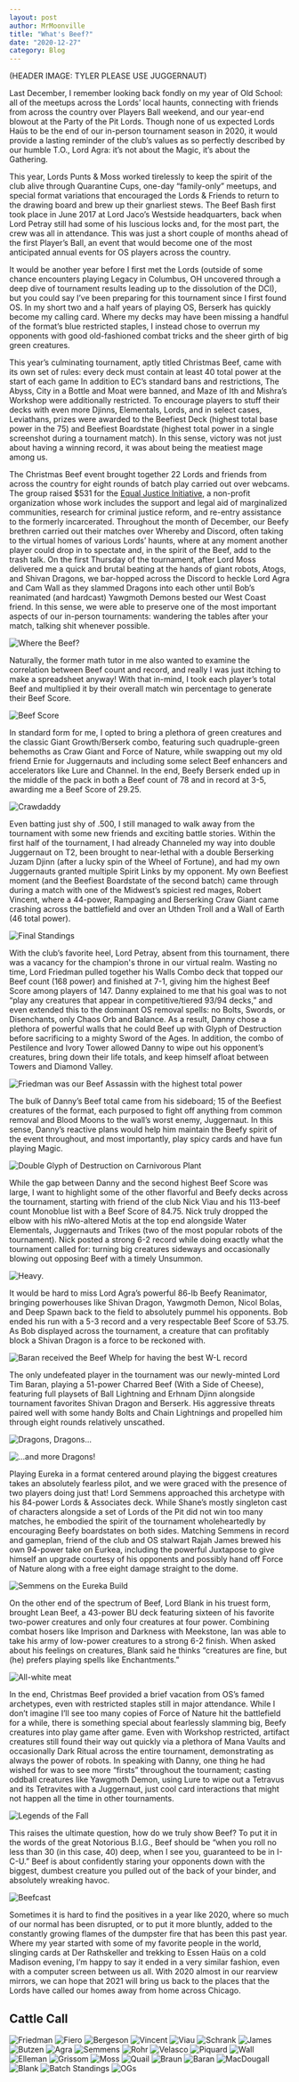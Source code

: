 ```yaml
---
layout: post
author: MrMoonville
title: "What's Beef?"
date: "2020-12-27"
category: Blog
---
```


(HEADER IMAGE: TYLER PLEASE USE JUGGERNAUT)

Last December, I remember looking back fondly on my year of Old School: all of the meetups across the Lords’ local haunts, connecting with friends from across the country over Players Ball weekend, and our year-end blowout at the Party of the Pit Lords. Though none of us expected Lords Haüs to be the end of our in-person tournament season in 2020, it would provide a lasting reminder of the club’s values as so perfectly described by our humble T.O., Lord Agra: it’s not about the Magic, it’s about the Gathering.  

This year, Lords Punts & Moss worked tirelessly to keep the spirit of the club alive through Quarantine Cups, one-day “family-only” meetups, and special format variations that encouraged the Lords & Friends to return to the drawing board and brew up their gnarliest stews. The Beef Bash first took place in June 2017 at Lord Jaco’s Westside headquarters, back when Lord Petray still had some of his luscious locks and, for the most part, the crew was all in attendance. This was just a short couple of months ahead of the first Player’s Ball, an event that would become one of the most anticipated annual events for OS players across the country. 

It would be another year before I first met the Lords (outside of some chance encounters playing Legacy in Columbus, OH uncovered through a deep dive of tournament results leading up to the dissolution of the DCI), but you could say I’ve been preparing for this tournament since I first found OS. In my short two and a half years of playing OS, Berserk has quickly become my calling card. Where my decks may have been missing a handful of the format’s blue restricted staples, I instead chose to overrun my opponents with good old-fashioned combat tricks and the sheer girth of big green creatures. 

This year’s culminating tournament, aptly titled Christmas Beef, came with its own set of rules: every deck must contain at least 40 total power at the start of each game
In addition to EC’s standard bans and restrictions, The Abyss, City in a Bottle and Moat were banned, and Maze of Ith and Mishra’s Workshop were additionally restricted. To encourage players to stuff their decks with even more Djinns, Elementals, Lords, and in select cases, Leviathans, prizes were awarded to the Beefiest Deck (highest total base power in the 75) and Beefiest Boardstate (highest total power in a single screenshot during a tournament match). In this sense, victory was not just about having a winning record, it was about being the meatiest mage among us.

The Christmas Beef event brought together 22 Lords and friends from across the country for eight rounds of batch play carried out over webcams. The group raised $531 for the [Equal Justice Initiative](https://www.eji.org), a non-profit organization whose work includes the support and legal aid of marginalized communities, research for criminal justice reform, and re-entry assistance to the formerly incarcerated. Throughout the month of December, our Beefy brethren carried out their matches over Whereby and Discord, often taking to the virtual homes of various Lords’ haunts, where at any moment another player could drop in to spectate and, in the spirit of the Beef, add to the trash talk. On the first Thursday of the tournament, after Lord Moss delivered me a quick and brutal beating at the hands of giant robots, Atogs, and Shivan Dragons, we bar-hopped across the Discord to heckle Lord Agra and Cam Wall as they slammed Dragons into each other until Bob’s reanimated (and hardcast) Yawgmoth Demons bested our West Coast friend. In this sense, we were able to preserve one of the most important aspects of our in-person tournaments: wandering the tables after your match, talking shit whenever possible.

![Where the Beef?](/assets/images/2020/ChristmasBeef/beefmaschickendinner.png)

Naturally, the former math tutor in me also wanted to examine the correlation between Beef count and record, and really I was just itching to make a spreadsheet anyway! With that in-mind, I took each player’s total Beef and multiplied it by their overall match win percentage to generate their Beef Score.

![Beef Score](/assets/images/2020/ChristmasBeef/beefscore.png)

In standard form for me, I opted to bring a plethora of green creatures and the classic Giant Growth/Berserk combo, featuring such quadruple-green behemoths as Craw Giant and Force of Nature, while swapping out my old friend Ernie for Juggernauts and including some select Beef enhancers and accelerators like Lure and Channel. In the end, Beefy Berserk ended up in the middle of the pack in both a Beef count of 78 and in record at 3-5, awarding me a Beef Score of 29.25. 

![Crawdaddy](/assets/images/2020/ChristmasBeef/beefmasbigcraw.png)

Even batting just shy of .500, I still managed to walk away from the tournament with some new friends and exciting battle stories. Within the first half of the tournament, I had already Channeled my way into double Juggernaut on T2, been brought to near-lethal with a double Berserking Juzam Djinn (after a lucky spin of the Wheel of Fortune), and had my own Juggernauts granted multiple Spirit Links by my opponent. My own Beefiest moment (and the Beefiest Boardstate of the second batch) came through during a match with one of the Midwest’s spiciest red mages, Robert Vincent, where a 44-power, Rampaging and Berserking Craw Giant came crashing across the battlefield and over an Uthden Troll and a Wall of Earth (46 total power).

![Final Standings](/assets/images/2020/ChristmasBeef/beeffinaltally.png)

With the club’s favorite heel, Lord Petray, absent from this tournament, there was a vacancy for the champion's throne in our virtual realm. Wasting no time, Lord Friedman pulled together his Walls Combo deck that topped our Beef count (168 power) and finished at 7-1, giving him the highest Beef Score among players of 147. Danny explained to me that his goal was to not “play any creatures that appear in competitive/tiered 93/94 decks,” and even extended this to the dominant OS removal spells: no Bolts, Swords, or Disenchants, only Chaos Orb and Balance. As a result, Danny chose a plethora of powerful walls that he could Beef up with Glyph of Destruction before sacrificing to a mighty Sword of the Ages. In addition, the combo of Pestilence and Ivory Tower allowed Danny to wipe out his opponent’s creatures, bring down their life totals, and keep himself afloat between Towers and Diamond Valley.

![Friedman was our Beef Assassin with the highest total power](/assets/images/2020/ChristmasBeef/beefmasbeefassassin.jpg)

The bulk of Danny’s Beef total came from his sideboard; 15 of the Beefiest creatures of the format, each purposed to fight off anything from common removal and Blood Moons to the wall’s worst enemy, Juggernaut. In this sense, Danny’s reactive plans would help him maintain the Beefy spirit of the event throughout, and most importantly, play spicy cards and have fun playing Magic.

![Double Glyph of Destruction on Carnivorous Plant](/assets/images/2020/ChristmasBeef/bigwall.png)

While the gap between Danny and the second highest Beef Score was large, I want to highlight some of the other flavorful and Beefy decks across the tournament, starting with friend of the club Nick Viau and his 113-beef count Monoblue list with a Beef Score of 84.75. Nick truly dropped the elbow with his nWo-altered Motis at the top end alongside Water Elementals, Juggernauts and Trikes (two of the most popular robots of the tournament). Nick posted a strong 6-2 record while doing exactly what the tournament called for: turning big creatures sideways and occasionally blowing out opposing Beef with a timely Unsummon.

![Heavy.](/assets/images/2020/ChristmasBeef/bobbigbrainbeef.png)

It would be hard to miss Lord Agra’s powerful 86-lb Beefy Reanimator, bringing powerhouses like Shivan Dragon, Yawgmoth Demon, Nicol Bolas, and Deep Spawn back to the field to absolutely pummel his opponents. Bob ended his run with a 5-3 record and a very respectable Beef Score of 53.75. As Bob displayed across the tournament, a creature that can profitably block a Shivan Dragon is a force to be reckoned with.

![Baran received the Beef Whelp for having the best W-L record](/assets/images/2020/ChristmasBeef/beefwhelp.jpg)

The only undefeated player in the tournament was our newly-minted Lord Tim Baran, playing a 51-power Charred Beef (With a Side of Cheese), featuring full playsets of Ball Lightning and Erhnam Djinn alongside tournament favorites Shivan Dragon and Berserk. His aggressive threats paired well with some handy Bolts and Chain Lightnings and propelled him through eight rounds relatively unscathed.

![Dragons, Dragons...](/assets/images/2020/ChristmasBeef/beefmasdragonwar.png)

![...and more Dragons!](/assets/images/2020/ChristmasBeef/beefmasdraco.png)

Playing Eureka in a format centered around playing the biggest creatures takes an absolutely fearless pilot, and we were graced with the presence of two players doing just that! Lord Semmens approached this archetype with his 84-power Lords & Associates deck. While Shane’s mostly singleton cast of characters alongside a set of Lords of the Pit did not win too many matches, he embodied the spirit of the tournament wholeheartedly by encouraging Beefy boardstates on both sides. Matching Semmens in record and gameplan, friend of the club and OS stalwart Rajah James brewed his own 94-power take on Eurkea, including the powerful Juxtapose to give himself an upgrade courtesy of his opponents and possibly hand off Force of Nature along with a free eight damage straight to the dome.

![Semmens on the Eureka Build](/assets/images/2020/ChristmasBeef/beefmassemmenseureka.jpg)

On the other end of the spectrum of Beef, Lord Blank in his truest form, brought Lean Beef, a 43-power BU deck featuring sixteen of his favorite two-power creatures and only four creatures at four power. Combining combat hosers like Imprison and Darkness with Meekstone, Ian was able to take his army of low-power creatures to a strong 6-2 finish. When asked about his feelings on creatures, Blank said he thinks “creatures are fine, but (he) prefers playing spells like Enchantments.”

![All-white meat](/assets/images/2020/ChristmasBeef/beefmasbutzenfiero.jpg)

In the end, Christmas Beef provided a brief vacation from OS’s famed archetypes, even with restricted staples still in major attendance. While I don’t imagine I’ll see too many copies of Force of Nature hit the battlefield for a while, there is something special about fearlessly slamming big, Beefy creatures into play game after game. Even with Workshop restricted, artifact creatures still found their way out quickly via a plethora of Mana Vaults and occasionally Dark Ritual across the entire tournament, demonstrating as always the power of robots. In speaking with Danny, one thing he had wished for was to see more “firsts” throughout the tournament; casting oddball creatures like Yawgmoth Demon, using Lure to wipe out a Tetravus and its Tetravites with a Juggernaut, just cool card interactions that might not happen all the time in other tournaments.

![Legends of the Fall](/assets/images/2020/ChristmasBeef/beefmaslordsandlegends.jpg)

This raises the ultimate question, how do we truly show Beef? To put it in the words of the great Notorious B.I.G., Beef should be “when you roll no less than 30 (in this case, 40) deep, when I see you, guaranteed to be in I-C-U.” Beef is about confidently staring your opponents down with the biggest, dumbest creature you pulled out of the back of your binder, and absolutely wreaking havoc. 

![Beefcast](/assets/images/2020/ChristmasBeef/beefcast.png)

Sometimes it is hard to find the positives in a year like 2020, where so much of our normal has been disrupted, or to put it more bluntly, added to the constantly growing flames of the dumpster fire that has been this past year. Where my year started with some of my favorite people in the world, slinging cards at Der Rathskeller and trekking to Essen Haüs on a cold Madison evening, I’m happy to say it ended in a very similar fashion, even with a computer screen between us all. With 2020 almost in our rearview mirrors, we can hope that 2021 will bring us back to the places that the Lords have called our homes away from home across Chicago. 

## Cattle Call

![Friedman](/assets/images/2020/ChristmasBeef/01beefmasfriedman.jpg)
![Fiero](/assets/images/2020/ChristmasBeef/02beefmasfiero.jpg)
![Bergeson](/assets/images/2020/ChristmasBeef/03beefmasbergeson.jpg)
![Vincent](/assets/images/2020/ChristmasBeef/04beefmasvincent.jpg)
![Viau](/assets/images/2020/ChristmasBeef/05beefmasviau.jpg)
![Schrank](/assets/images/2020/ChristmasBeef/06beefmasschrank.png)
![James](/assets/images/2020/ChristmasBeef/07beefmasjames.jpg)
![Butzen](/assets/images/2020/ChristmasBeef/08beefmasbutzen.jpg)
![Agra](/assets/images/2020/ChristmasBeef/09beefmasagra.png)
![Semmens](/assets/images/2020/ChristmasBeef/10beefmassemmens.jpg)
![Rohr](/assets/images/2020/ChristmasBeef/11beefmasrohr.jpg)
![Velasco](/assets/images/2020/ChristmasBeef/12beefmasvelasco.jpg)
![Piquard](/assets/images/2020/ChristmasBeef/13beefmaspiquard.jpg)
![Wall](/assets/images/2020/ChristmasBeef/14beefmaswall.jpg)
![Elleman](/assets/images/2020/ChristmasBeef/15beefmaselleman.jpg)
![Grissom](/assets/images/2020/ChristmasBeef/16beefmasgrissom.jpg)
![Moss](/assets/images/2020/ChristmasBeef/17beefmasmoss.jpg)
![Quail](/assets/images/2020/ChristmasBeef/18beefmasquail.jpg)
![Braun](/assets/images/2020/ChristmasBeef/19beefmasbraun.jpg)
![Baran](/assets/images/2020/ChristmasBeef/20beefmasbaran.jpeg)
![MacDougall](/assets/images/2020/ChristmasBeef/21beefmasmacdougall.jpg)
![Blank](/assets/images/2020/ChristmasBeef/22beefmasblank.jpg)
![Batch Standings](/assets/images/2020/ChristmasBeef/beefmasfinalstandings.png)
![OGs](/assets/images/2020/ChristmasBeef/beefmaslegendsofthefall.jpg)
